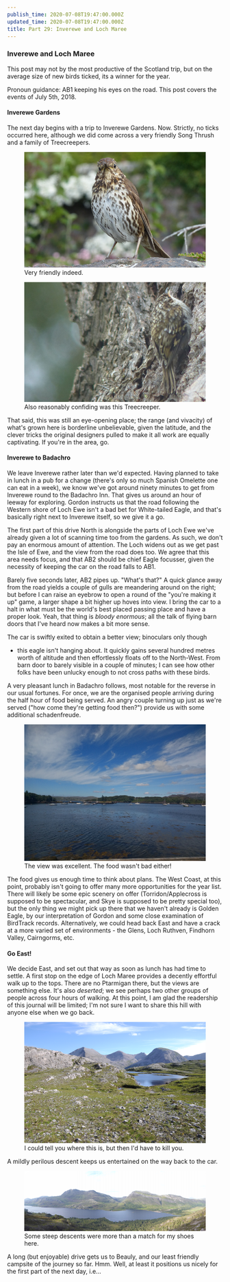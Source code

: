```yaml
---
publish_time: 2020-07-08T19:47:00.000Z
updated_time: 2020-07-08T19:47:00.000Z
title: Part 29: Inverewe and Loch Maree
---
```


### Inverewe and Loch Maree

This post may not by the most productive of the Scotland trip, but on the
 average size of new birds ticked, its a winner for the year.
 
Pronoun guidance: AB1 keeping his eyes on the road. This post covers the
events of July 5th, 2018.

#### Inverewe Gardens

The next day begins with a trip to Inverewe Gardens. Now. Strictly, no
ticks occurred here, although we did come across a very friendly Song
Thrush and a family of Treecreepers. 

<figure class="figure">
  <img
    src="29-song-thrush.png"
    class="figure-img img-fluid rounded"
    alt="Very friendly indeed."/>
  <figcaption class="figure-caption text-center">
    Very friendly indeed.
  </figcaption>
</figure>

<figure class="figure">
  <img
    src="29-treecreeper.png"
    class="figure-img img-fluid rounded"
    alt="Also reasonably confiding was this Treecreeper."/>
  <figcaption class="figure-caption text-center">
    Also reasonably confiding was this Treecreeper.
  </figcaption>
</figure>

That said, this was still an eye-opening place; the range (and vivacity) of
what's grown here is borderline unbelievable, given the latitude, and the
clever tricks the original designers pulled to make it all work are equally
captivating. If you're in the area, go.

#### Inverewe to Badachro

We leave Inverewe rather later than we'd expected. Having planned to
take in lunch in a pub for a change (there's only so much Spanish
Omelette one can eat in a week), we know we've got around ninety
minutes to get from Inverewe round to the Badachro Inn. That gives us
around an hour of leeway for exploring. Gordon instructs us that the
road following the Western shore of Loch Ewe isn't a bad bet for
White-tailed Eagle, and that's basically right next to Inverewe
itself, so we give it a go.

The first part of this drive North is alongside the parts of Loch Ewe
we've already given a lot of scanning time too from the gardens. As
such, we don't pay an enormous amount of attention. The Loch widens
out as we get past the Isle of Ewe, and the view from the road does
too. We agree that this area needs focus, and that AB2 should be
chief Eagle focusser, given the necessity of keeping the car on the
road falls to AB1.

Barely five seconds later, AB2 pipes up. "What's that?" A quick
glance away from the road yields a couple of gulls are meandering
around on the right; but before I can raise an eyebrow to open a round
of the "you're making it up" game, a larger shape a bit higher up hoves into
view. I bring the car to a halt in what must be the world's best
placed passing place and have a proper look. Yeah, that thing is
_bloody enormous_; all the talk of flying barn doors that I've heard
now makes a bit more sense. 

The car is swiftly exited to obtain a better view; binoculars only though
- this eagle isn't hanging about. It quickly gains several hundred metres
worth of altitude and then effortlessly floats off to the North-West. From
barn door to barely visible in a couple of minutes; I can see how other
folks have been unlucky enough to not cross paths with these birds.

A very pleasant lunch in Badachro follows, most notable for the
reverse in our usual fortunes. For once, we are the organised people
arriving during the half hour of food being served. An angry couple
turning up just as we're served ("how come they're getting food
then?") provide us with some additional schadenfreude.

<figure class="figure">
  <img
    src="29-lunch-view.png"
    class="figure-img img-fluid rounded"
    alt="The view was excellent. The food wasn't bad either!"/>
  <figcaption class="figure-caption text-center">
    The view was excellent. The food wasn't bad either!
  </figcaption>
</figure>

The food gives us enough time to think about plans. The West Coast, at
this point, probably isn't going to offer many more opportunities for
the year list. There will likely be some epic scenery on offer
(Torridon/Applecross is supposed to be spectacular, and Skye is
supposed to be pretty special too), but the only thing we might pick
up there that we haven't already is Golden Eagle, by our
interpretation of Gordon and some close examination of BirdTrack
records. Alternatively, we could head back East and have a crack at a
more varied set of environments - the Glens, Loch Ruthven, Findhorn
Valley, Cairngorms, etc.

#### Go East!

We decide East, and set out that way as soon as lunch has had time to
settle. A first stop on the edge of Loch Maree provides a decently
effortful walk up to the tops. There are no Ptarmigan there, but the
views are something else. It's also _deserted_; we see perhaps two
other groups of people across four hours of walking. At this point, I
am glad the readership of this journal will be limited; I'm not sure I
want to share this hill with anyone else when we go back. 

<figure class="figure">
  <img
    src="29-up-from-loch-maree.png"
    class="figure-img img-fluid rounded"
    alt="I could tell you where this is, but then I'd have to kill you."/>
  <figcaption class="figure-caption text-center">
    I could tell you where this is, but then I'd have to kill you.
  </figcaption>
</figure>


A mildly perilous descent keeps us entertained on the way back to the car.

<figure class="figure">
  <img
    src="29-the-way-back-down.png"
    class="figure-img img-fluid rounded"
    alt="Some steep descents were more than a match for my shoes here."/>
  <figcaption class="figure-caption text-center">
    Some steep descents were more than a match for my shoes here.
  </figcaption>
</figure>

A long (but enjoyable) drive gets us to Beauly, and our least friendly
campsite of the journey so far. Hmm. Well, at least it positions us
nicely for the first part of the next day, i.e...
